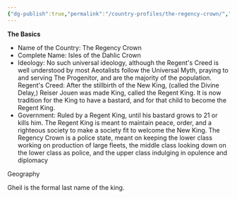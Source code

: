 ```yaml
---
{"dg-publish":true,"permalink":"/country-profiles/the-regency-crown/","noteIcon":""}
---
```


**The Basics**
- Name of the Country: The Regency Crown
- Complete Name: Isles of the Dahlic Crown
- Ideology: No such universal ideology, although the Regent's Creed is well understood by most
	Aeotalists follow the Universal Myth, praying to and serving The Progenitor, and are the majority of the population.
	Regent's Creed: After the stillbirth of the New King, (called the Divine Delay,) Reiser Jouen was made King, called the Regent King. It is now tradition for the King to have a bastard, and for that child to become the Regent King. 
- Government: Ruled by a Regent King, until his bastard grows to 21 or kills him.
	The Regent King is meant to maintain peace, order, and a righteous society to make a society fit to welcome the New King. The Regency Crown is a police state, meant on keeping the lower class working on production of large fleets, the middle class looking down on the lower class as police, and the upper class indulging in opulence and diplomacy


Geography

Gheil is the formal last name of the king.
